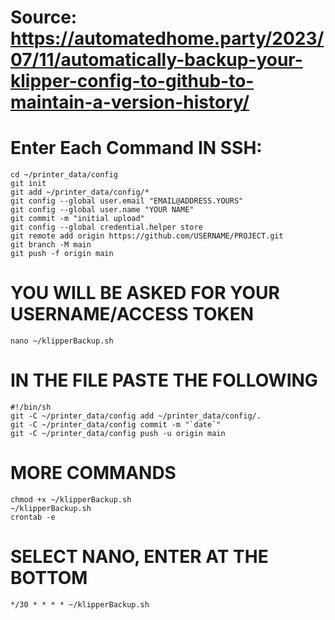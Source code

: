 
# Source: https://automatedhome.party/2023/07/11/automatically-backup-your-klipper-config-to-github-to-maintain-a-version-history/

# Enter Each Command IN SSH:

```
cd ~/printer_data/config
git init
git add ~/printer_data/config/*
git config --global user.email "EMAIL@ADDRESS.YOURS"
git config --global user.name "YOUR NAME"
git commit -m "initial upload"
git config --global credential.helper store
git remote add origin https://github.com/USERNAME/PROJECT.git
git branch -M main
git push -f origin main

```
# YOU WILL BE ASKED FOR YOUR USERNAME/ACCESS TOKEN

```
nano ~/klipperBackup.sh
```

# IN THE FILE PASTE THE FOLLOWING

```
#!/bin/sh
git -C ~/printer_data/config add ~/printer_data/config/.
git -C ~/printer_data/config commit -m "`date`"
git -C ~/printer_data/config push -u origin main
```

# MORE COMMANDS

```
chmod +x ~/klipperBackup.sh
~/klipperBackup.sh
crontab -e
```

# SELECT NANO, ENTER AT THE BOTTOM

```
*/30 * * * * ~/klipperBackup.sh
```
